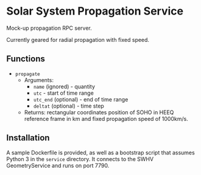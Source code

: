 # Solar System Propagation Service

Mock-up propagation RPC server.

Currently geared for radial propagation with fixed speed.

## Functions

- `propagate`
  - Arguments:
    - `name` (ignored) - quantity
    - `utc` - start of time range
    - `utc_end` (optional) - end of time range
    - `deltat` (optional) - time step
  - Returns: rectangular coordinates position of SOHO in HEEQ reference frame in km and fixed propagation speed of 1000km/s.

## Installation

A sample Dockerfile is provided, as well as a bootstrap script that assumes Python 3 in the `service` directory.
It connects to the SWHV GeometryService and runs on port 7790.
